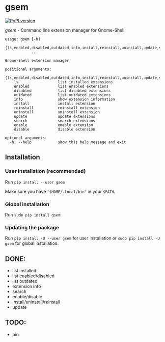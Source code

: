 # gsem

[![PyPI version](https://badge.fury.io/py/gsem.svg)](https://pypi.org/project/gsem/)

*gsem* - Command line extension manager for Gnome-Shell

```
usage: gsem [-h]
            {ls,enabled,disabled,outdated,info,install,reinstall,uninstall,update,search,enable,disable}
            ...

Gnome-Shell extension manager

positional arguments:
  {ls,enabled,disabled,outdated,info,install,reinstall,uninstall,update,search,enable,disable}
    ls                  list installed extensions
    enabled             list enabled extensions
    disabled            list disabled extensions
    outdated            list outdated extensions
    info                show extension information
    install             install extension
    reinstall           reinstall extension
    uninstall           uninstall extension
    update              update extensions
    search              search extensions
    enable              enable extension
    disable             disable extension

optional arguments:
  -h, --help            show this help message and exit
```

## Installation

### User installation (recommended)
Run `pip install --user gsem`

Make sure you have `"$HOME/.local/bin"` in your `$PATH`.

### Global installation
Run `sudo pip install gsem`

### Updating the package

Run `pip install -U --user gsem` for user installation or `sudo pip install -U gsem` for global installation.

## DONE:
* list installed
* list enabled/disabled
* list outdated
* extension info
* search
* enable/disable
* install/uninstall/reinstall
* update

## TODO:
* pin
